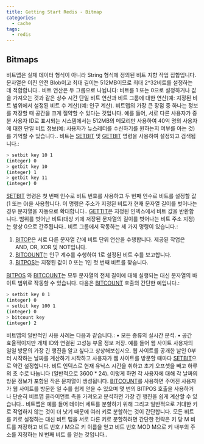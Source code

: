 ```yaml
---
title: Getting Start Redis - Bitmap
categories:
  - cache 
tags:
  - redis 
--- 
```

## Bitmaps
비트맵은 실제 데이터 형식이 아니라 String 형식에 정의된 비트 지향 작업 집합입니다. 문자열은 이진 안전 Blob이고 최대 길이는 512MB이므로 최대 2^32비트를 설정하는 데 적합합니다..
비트 연산은 두 그룹으로 나뉩니다: 비트를 1 또는 0으로 설정하거나 값을 가져오는 것과 같은 상수 시간 단일 비트 연산과 비트 그룹에 대한 연산(예: 지정된 비트 범위에서 설정된 비트 수 계산)(예: 인구 계산).
비트맵의 가장 큰 장점 중 하나는 정보를 저장할 때 공간을 크게 절약할 수 있다는 것입니다. 예를 들어, 서로 다른 사용자가 증분 사용자 ID로 표시되는 시스템에서는 512MB의 메모리만 사용하여 40억 명의 사용자에 대한 단일 비트 정보(예: 사용자가 뉴스레터를 수신하기를 원하는지 여부를 아는 것)를 기억할 수 있습니다..
비트는 [SETBIT](https://redis.io/commands/setbit) 및 [GETBIT](https://redis.io/commands/getbit) 명령을 사용하여 설정되고 검색됩니다.:
```bash
> setbit key 10 1
(integer) 0
> getbit key 10
(integer) 1
> getbit key 11
(integer) 0
```
[SETBIT](https://redis.io/commands/setbit) 명령은 첫 번째 인수로 비트  번호를 사용하고 두 번째 인수로 비트를 설정할 값(1 또는 0)을 사용합니다. 이 명령은 주소가 지정된 비트가 현재 문자열 길이를 벗어나는 경우 문자열을 자동으로 확대합니다..
[GETTIT](https://redis.io/commands/gettit)은 지정된 인덱스에서 비트 값을 반환합니다. 범위를 벗어난 비트(대상 키에 저장된 문자열의 길이를 벗어나는 비트 주소 지정)는 항상 0으로 간주됩니다..
비트 그룹에서 작동하는 세 가지 명령이 있습니다.:  
1.	 [BITOP](https://redis.io/commands/bitop)은 서로 다른 문자열 간에 비트 단위 연산을 수행합니다. 제공된 작업은 AND, OR, XOR 및 NOT입니다.  
2.	 [BITCOUNT](https://redis.io/commands/bitcount)는 인구 계수를 수행하여 1로 설정된 비트 수를 보고합니다.  
3.	 [BITPOS](https://redis.io/commands/bitops)는 지정된 값이 0 또는 1인 첫 번째 비트를 찾습니다.  

[BITPOS](https://redis.io/commands/bitpos)  와 [BITCOUNT](https://redis.io/commands/bitcount)는 모두 문자열의  전체 길이에 대해 실행되는 대신 문자열의 바이트 범위로 작동할 수 있습니다. 다음은 [BITCOUNT](https://redis.io/commands/bitcount) 호출의 간단한 예입니다.:
```bash
> setbit key 0 1
(integer) 0
> setbit key 100 1
(integer) 0
> bitcount key
(integer) 2
```
비트맵의 일반적인 사용 사례는 다음과 같습니다.:
•	모든 종류의 실시간 분석.
•	공간 효율적이지만 개체 ID와 연결된 고성능 부울 정보 저장.
예를 들어 웹 사이트 사용자의 일일 방문의 가장 긴 행진을 알고 싶다고 상상해보십시오. 웹 사이트를 공개한 날인 0부터 시작하는 날짜를 계산하기 시작하고  사용자가 웹 사이트를 방문할 때마다 [SETBIT](https://redis.io/commands/setbit)으로 약간 설정합니다. 비트 인덱스로 현재 유닉스 시간을 취하고 초기 오프셋을 빼고 하루의 초 수로 나눕니다 (일반적으로 3600 * 24).
이렇게 하면 각 사용자에 대해 각 날짜의 방문 정보가 포함된 작은 문자열이 생성됩니다. [BITCOUNT](https://redis.io/commands/bitcount)를 사용하면  주어진 사용자가 웹 사이트를 방문한 일 수를 쉽게 얻을 수 있으며 몇 번의 BITPOS 호출을 사용하거나  단순히 비트맵 클라이언트 측을 가져오고 분석하면 가장 긴 행진을 쉽게 계산할 수 있습니다..
비트맵은 예를 들어 데이터 세트를 분할하기 위해 그리고 일반적으로 거대한 키로 작업하지 않는 것이 더 낫기 때문에 여러 키로 분할하는 것이 간단합니다. 모든 비트를 키로 설정하는 대신 비트 맵을 서로 다른 키로 분할하려면 간단한 전략은 키 당 M 비트를 저장하고 비트 번호 / M으로 키 이름을 얻고 비트 번호 MOD M으로 키 내부의 주소를 지정하는 N 번째 비트  를 얻는 것입니다..
